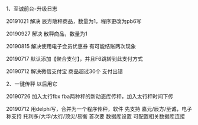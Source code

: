 1、至诚前台-升级日志

20191021 解决 辰方散秤商品，数量为1，程序更改为pb6写

20190927 解决 散秤商品，数量为1

20190815 解决使用电子会员优惠券 有可能结账两次现象

20190717 默认添加【聚合支付】，并且F6跳转到此支付方式

20190712 解决微信支付宝 商品超过30个 支付出错

2、一键传秤 以后用它

20190726 加入太行fbx fba两种秤的新动态库传秤，加入太行秤时间下传

20190712 用delphi写，合并为一个程序传秤，软件 先支持 嘉元/辰方/至诚，电子称支持 托利多/大华/太行/顶尖/易衡 首次要 数据库设置 可配置相关数据库连接

